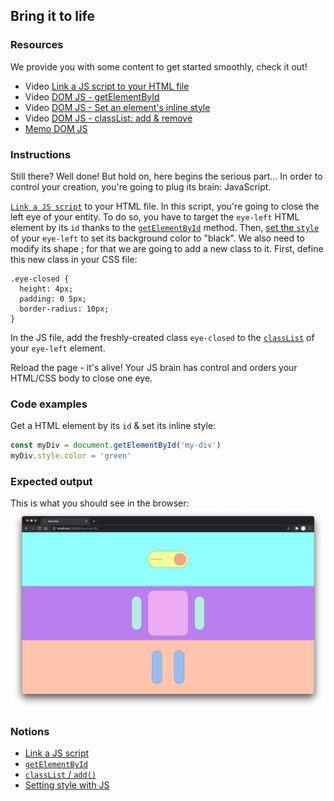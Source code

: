## Bring it to life

### Resources

We provide you with some content to get started smoothly, check it out!

- Video [Link a JS script to your HTML file](https://www.youtube.com/watch?v=jMvsQm-p1gM&list=PLHyAJ_GrRtf979iZZ1N3qYMfsPj9PCCrF&index=7)
- Video [DOM JS - getElementById](https://www.youtube.com/watch?v=34kAR8yBtDM&list=PLHyAJ_GrRtf979iZZ1N3qYMfsPj9PCCrF&index=8)
- Video [DOM JS - Set an element's inline style](https://www.youtube.com/watch?v=pxlYKvju1z8&list=PLHyAJ_GrRtf979iZZ1N3qYMfsPj9PCCrF&index=15)
- Video [DOM JS - classList: add & remove](https://www.youtube.com/watch?v=uQEM-3_4vPA&list=PLHyAJ_GrRtf979iZZ1N3qYMfsPj9PCCrF&index=17)
- [Memo DOM JS](https://github.com/nan-academy/js-training/blob/gh-pages/examples/dom.js)

### Instructions

Still there? Well done! But hold on, here begins the serious part... In order to control your creation, you're going to plug its brain: JavaScript.

[`Link a JS script`](https://developer.mozilla.org/en-US/docs/Web/HTML/Element/script) to your HTML file.
In this script, you're going to close the left eye of your entity.
To do so, you have to target the `eye-left` HTML element by its `id` thanks to the [`getElementById`](https://developer.mozilla.org/en-US/docs/Web/API/Document/getElementById) method. Then, [set the `style`](https://developer.mozilla.org/en-US/docs/Web/API/ElementCSSInlineStyle/style#setting_styles) of your `eye-left` to set its background color to "black". We also need to modify its shape ; for that we are going to add a new class to it.
First, define this new class in your CSS file:

```
.eye-closed {
  height: 4px;
  padding: 0 5px;
  border-radius: 10px;
}
```

In the JS file, add the freshly-created class `eye-closed` to the [`classList`](https://css-tricks.com/snippets/javascript/the-classlist-api/) of your `eye-left` element.

Reload the page - it's alive! Your JS brain has control and orders your HTML/CSS body to close one eye.

### Code examples

Get a HTML element by its `id` & set its inline style:

```js
const myDiv = document.getElementById('my-div')
myDiv.style.color = 'green'
```

### Expected output

This is what you should see in the browser:
![](https://github.com/01-edu/public/raw/master/subjects/bring-it-to-life/bring-it-to-life.png)

### Notions

- [Link a JS script](https://developer.mozilla.org/en-US/docs/Web/HTML/Element/script)
- [`getElementById`](https://developer.mozilla.org/en-US/docs/Web/API/Document/getElementById)
- [`classList` / `add()`](https://css-tricks.com/snippets/javascript/the-classlist-api/)
- [Setting style with JS](https://developer.mozilla.org/en-US/docs/Web/API/ElementCSSInlineStyle/style#setting_styles)
